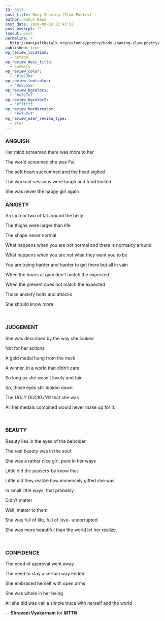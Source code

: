```yaml
---
ID: 3621
post_title: Body Shaming (Slam Poetry)
author: Rahul Basu
post_date: 2016-08-19 21:45:58
post_excerpt: ""
layout: post
permalink: >
  http://manipalthetalk.org/columns/poetry/body-shaming-slam-poetry/
published: true
wp_review_location:
  - bottom
wp_review_desc_title:
  - Summary
wp_review_color:
  - '#1e73be'
wp_review_fontcolor:
  - '#555555'
wp_review_bgcolor1:
  - '#e7e7e7'
wp_review_bgcolor2:
  - '#ffffff'
wp_review_bordercolor:
  - '#e7e7e7'
wp_review_user_review_type:
  - star
---
```

<h3>ANGUISH</h3>
Her mind screamed there was more to her

The world screamed she was Fat

The soft heart succumbed and the head sighed

The workout sessions were tough and food limited

She was never the happy girl again
<h3></h3>
<h3>ANXIETY</h3>
An inch or two of fat around the belly

The thighs were larger than life

The shape never normal

What happens when you are not normal and there is normalcy around

What happens when you are not what they want you to be

You are trying harder and harder to get there but all in vain

When the hours at gym don’t match the expected

When the present does not match the expected

Those anxiety bolts and attacks

She should know more

&nbsp;
<h3>JUDGEMENT</h3>
She was described by the way she looked

Not for her actions

A gold medal hung from the neck

A winner, in a world that didn’t care

So long as she wasn’t lovely and fair

So, those eyes still looked down

The *UGLY DUCKLING* that she was

All her medals combined would never make up for it.

&nbsp;
<h3>BEAUTY</h3>
Beauty lies in the eyes of the beholder

The real beauty was in the soul

She was a rather nice girl, pure in her ways

Little did the passers-by know that

Little did they realize how immensely gifted she was

In small little ways, that probably

Didn’t matter

Well, matter to them.

She was full of life, full of love- uncorrupted

She was more beautiful than the world let her realize.

&nbsp;
<h3>CONFIDENCE</h3>
The need of approval went away

The need to stay a certain way ended

She embraced herself with open arms

She was whole in her being

All she did was call a simple truce with herself and the world

-- <strong>Shravani Vyakarnam </strong>for<em><strong> MTTN</strong></em>